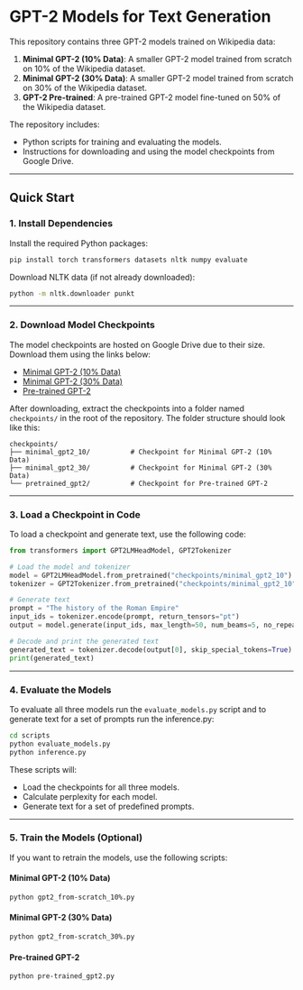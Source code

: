 # GPT-2 Models for Text Generation

This repository contains three GPT-2 models trained on Wikipedia data:
1. **Minimal GPT-2 (10% Data)**: A smaller GPT-2 model trained from scratch on 10% of the Wikipedia dataset.
2. **Minimal GPT-2 (30% Data)**: A smaller GPT-2 model trained from scratch on 30% of the Wikipedia dataset.
3. **GPT-2 Pre-trained**: A pre-trained GPT-2 model fine-tuned on 50% of the Wikipedia dataset.

The repository includes:
- Python scripts for training and evaluating the models.
- Instructions for downloading and using the model checkpoints from Google Drive.

---

## **Quick Start**

### **1. Install Dependencies**

Install the required Python packages:
```bash
pip install torch transformers datasets nltk numpy evaluate
```

Download NLTK data (if not already downloaded):
```bash
python -m nltk.downloader punkt
```

---

### **2. Download Model Checkpoints**

The model checkpoints are hosted on Google Drive due to their size. Download them using the links below:

- [Minimal GPT-2 (10% Data)](https://drive.google.com/drive/folders/1JsO7F_5H_J4TUsoQ4O5Mtn5qx3KqYDHx?usp=sharing)
- [Minimal GPT-2 (30% Data)](https://drive.google.com/drive/folders/1h5sA0_Xh3Jxx4iNymlZ6LxoAV_VVtBzR?usp=sharing)
- [Pre-trained GPT-2](https://drive.google.com/drive/folders/1jvwkzk4H3tCzTdBuiparG2qZzsnp2pdL?usp=sharing)

After downloading, extract the checkpoints into a folder named `checkpoints/` in the root of the repository. The folder structure should look like this:
```
checkpoints/
├── minimal_gpt2_10/          # Checkpoint for Minimal GPT-2 (10% Data)
├── minimal_gpt2_30/          # Checkpoint for Minimal GPT-2 (30% Data)
└── pretrained_gpt2/          # Checkpoint for Pre-trained GPT-2
```

---

### **3. Load a Checkpoint in Code**

To load a checkpoint and generate text, use the following code:

```python
from transformers import GPT2LMHeadModel, GPT2Tokenizer

# Load the model and tokenizer
model = GPT2LMHeadModel.from_pretrained("checkpoints/minimal_gpt2_10")
tokenizer = GPT2Tokenizer.from_pretrained("checkpoints/minimal_gpt2_10")

# Generate text
prompt = "The history of the Roman Empire"
input_ids = tokenizer.encode(prompt, return_tensors="pt")
output = model.generate(input_ids, max_length=50, num_beams=5, no_repeat_ngram_size=2, early_stopping=True)

# Decode and print the generated text
generated_text = tokenizer.decode(output[0], skip_special_tokens=True)
print(generated_text)
```

---

### **4. Evaluate the Models**

To evaluate all three models run the `evaluate_models.py` script and to generate text for a set of prompts run the inference.py:

```bash
cd scripts
python evaluate_models.py
python inference.py
```

These scripts will:
- Load the checkpoints for all three models.
- Calculate perplexity for each model.
- Generate text for a set of predefined prompts.

---

### **5. Train the Models (Optional)**

If you want to retrain the models, use the following scripts:

#### **Minimal GPT-2 (10% Data)**
```bash
python gpt2_from-scratch_10%.py
```

#### **Minimal GPT-2 (30% Data)**
```bash
python gpt2_from-scratch_30%.py 
```

#### **Pre-trained GPT-2**
```bash
python pre-trained_gpt2.py
```









